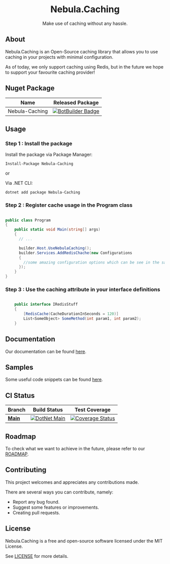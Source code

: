 <h1 align="center">
  Nebula.Caching
</h1>
<p align="center">
  Make use of caching without any hassle.
</p>

## About

Nebula.Caching is an Open-Source caching library that allows you to use caching in your projects with minimal configuration.

As of today, we only support caching using Redis, but in the future we hope to support your favourite caching provider!

## Nuget Package

| Name           | Released Package                                                                                                                                      |
| -------------- | ----------------------------------------------------------------------------------------------------------------------------------------------------- |
| Nebula-Caching | [![BotBuilder Badge](https://buildstats.info/nuget/Nebula-Caching?includePreReleases=true&dWidth=70)](https://www.nuget.org/packages/Nebula-Caching/) |

## Usage

### Step 1 : Install the package

Install the package via Package Manager:

```
Install-Package Nebula-Caching
```

or

Via .NET CLI:

```
dotnet add package Nebula-Caching
```

### Step 2 : Register cache usage in the Program class

```csharp

public class Program
{
    public static void Main(string[] args)
    {
      // ...

      builder.Host.UseNebulaCaching();
      builder.Services.AddRedisChache(new Configurations
      {
        //some amazing configuration options which can be see in the samples or documentation section
      });
    }
}

```

### Step 3 : Use the caching attribute in your interface definitions

```csharp

    public interface IRedisStuff
    {
        [RedisCache(CacheDurationInSeconds = 120)]
        List<SomeObject> SomeMethod(int param1, int param2);
    }

```

## Documentation

Our documentation can be found [here](docs/documentation/Docs.md).

## Samples

Some useful code snippets can be found [here](docs/samples/Samples.md).

## CI Status

| Branch                                                                          | Build Status                                                                                                                                                                                             | Test Coverage                                                                                                                                                                                                       |
| ------------------------------------------------------------------------------- | -------------------------------------------------------------------------------------------------------------------------------------------------------------------------------------------------------- | ------------------------------------------------------------------------------------------------------------------------------------------------------------------------------------------------------------------- |
| [**Main**](https://github.com/Nebula-Software-Systems/Nebula.Caching/tree/main) | [![DotNet Main](https://github.com/Nebula-Software-Systems/Nebula.Caching/actions/workflows/cicd.yaml/badge.svg)](https://github.com/Nebula-Software-Systems/Nebula.Caching/actions/workflows/cicd.yaml) | [![Coverage Status](https://coveralls.io/repos/github/Nebula-Software-Systems/Nebula.Caching/badge.svg?branch=main&service=github)](https://coveralls.io/github/Nebula-Software-Systems/Nebula.Caching?branch=main) |

## Roadmap

To check what we want to achieve in the future, please refer to our [ROADMAP](docs/roadmap/Roadmap.md).

## Contributing

This project welcomes and appreciates any contributions made.

There are several ways you can contribute, namely:

- Report any bug found.
- Suggest some features or improvements.
- Creating pull requests.

## License

Nebula.Caching is a free and open-source software licensed under the MIT License.

See [LICENSE](LICENSE) for more details.
